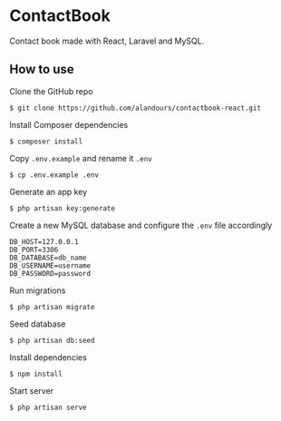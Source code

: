 # ContactBook

Contact book made with React, Laravel and MySQL.

## How to use

Clone the GitHub repo

```
$ git clone https://github.com/alandours/contactbook-react.git
```

Install Composer dependencies

```
$ composer install
```

Copy ``.env.example`` and rename it ``.env``

```
$ cp .env.example .env
```

Generate an app key

```
$ php artisan key:generate
```

Create a new MySQL database and configure the ``.env`` file accordingly

```
DB_HOST=127.0.0.1
DB_PORT=3306
DB_DATABASE=db_name
DB_USERNAME=username
DB_PASSWORD=password
```

Run migrations

```
$ php artisan migrate
```

Seed database

```
$ php artisan db:seed
```

Install dependencies

```
$ npm install
```

Start server

```
$ php artisan serve
```